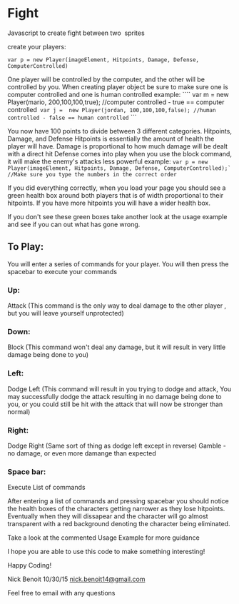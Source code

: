 # Fight


Javascript to create fight between two <img>  sprites 


create your players: 

 ```var p = new Player(imageElement, Hitpoints, Damage, Defense, ComputerControlled)```

  One player will be controlled by the computer, and the other will be controlled by you. 
    When creating player object be sure to make sure one is computer controlled and one is human controlled
    example: 
           ````
           var m = new Player(mario, 200,100,100,true); //computer controlled - true == computer controlled`
           var j =  new Player(jordan, 100,100,100,false); //human controlled - false == human controlled`
           ```
          
  You now have 100 points to divide between 3 different categories. Hitpoints, Damage, and Defense
    Hitpoints is essentially the amount of health the player will have. 
    Damage is proportional to how much damage will be dealt with a direct hit
    Defense comes into play when you use the block command, it will make the enemy's attacks less powerful
    example: 
       ```
       var p = new Player(imageElement, Hitpoints, Damage, Defense, ComputerControlled);`
        //Make sure you type the numbers in the correct order
        ```
          

If you did everything correctly, when you load your page you should see a green health box around both players that is of width proportional to their hitpoints. If you have more hitpoints you will have a wider health box. 

If you don't see these green boxes take another look at the usage example and see if you can out what has gone wrong.

<h2>To Play:</h2> 
  
  You will enter a series of commands for your player. You will then press the spacebar to execute your commands 
  
  <h3>Up:</h3> Attack (This command is the only way to deal damage to the other player , but you will leave yourself unprotected)
  
  <h3>Down:</h3> Block (This command won't deal any damage, but it will result in very little damage being done to you)
  
  <h3>Left:</h3> Dodge Left (This command will result in you trying to dodge and attack, You may successfully dodge the attack resulting in no damage being done to you, or you could still be hit with the attack that will now be stronger than normal)
  
  <h3>Right:</h3> Dodge Right (Same sort of thing as dodge left except in reverse) Gamble - no damage, or even more damange than expected 
  
  <h3>Space bar:</h3> Execute List of commands 
  
  
  
  After entering a list of commands and pressing spacebar you should notice the health boxes of the characters getting narrower as they lose hitpoints. Eventually when they will dissapear and the character will go almost transparent with a red background denoting the character being eliminated. 
  
Take a look at the commented Usage Example for more guidance 


I hope you are able to use this code to make something interesting! 

Happy Coding! 

Nick Benoit 
10/30/15 
nick.benoit14@gmail.com 

Feel free to email with any questions
  
